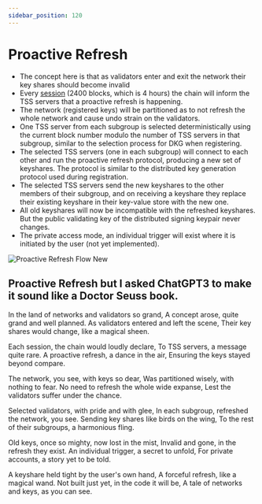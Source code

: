 ```yaml
---
sidebar_position: 120
---
```


# Proactive Refresh

- The concept here is that as validators enter and exit the network their key shares should become invalid
- Every [session](https://wiki.polkadot.network/docs/glossary#session) (2400 blocks, which is 4 hours) the chain will inform the TSS servers that a proactive refresh is happening.
- The network (registered keys) will be partitioned as to not refresh the whole network and cause undo strain on the validators. 
- One TSS server from each subgroup is selected deterministically using the current block number modulo the number of TSS servers in that subgroup, similar to the selection process for DKG when registering.
- The selected TSS servers (one in each subgroup) will connect to each other and run the proactive refresh protocol, producing a new set of keyshares. The protocol is similar to the distributed key generation protocol used during registration. 
- The selected TSS servers send the new keyshares to the other members of their subgroup, and on receiving a keyshare they replace their existing keyshare in their key-value store with the new one.
- All old keyshares will now be incompatible with the refreshed keyshares. But the public validating key of the distributed signing keypair never changes.
- The private access mode, an individual trigger will exist where it is initiated by the user (not yet implemented).

![Proactive Refresh Flow New](/sequenceDiagrams/proactiveRefresh.svg)

## Proactive Refresh but I asked ChatGPT3 to make it sound like a Doctor Seuss book.

In the land of networks and validators so grand,
A concept arose, quite grand and well planned.
As validators entered and left the scene,
Their key shares would change, like a magical sheen.

Each session, the chain would loudly declare,
To TSS servers, a message quite rare.
A proactive refresh, a dance in the air,
Ensuring the keys stayed beyond compare.

The network, you see, with keys so dear,
Was partitioned wisely, with nothing to fear.
No need to refresh the whole wide expanse,
Lest the validators suffer under the chance.

Selected validators, with pride and with glee,
In each subgroup, refreshed the network, you see.
Sending key shares like birds on the wing,
To the rest of their subgroups, a harmonious fling.

Old keys, once so mighty, now lost in the mist,
Invalid and gone, in the refresh they exist.
An individual trigger, a secret to unfold,
For private accounts, a story yet to be told.

A keyshare held tight by the user's own hand,
A forceful refresh, like a magical wand.
Not built just yet, in the code it will be,
A tale of networks and keys, as you can see.
